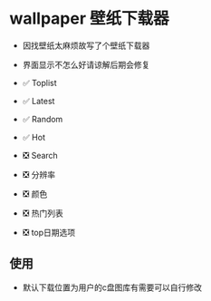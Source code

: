 # wallpaper 壁纸下载器

- 因找壁纸太麻烦故写了个壁纸下载器

- 界面显示不怎么好请谅解后期会修复

- ✅ Toplist
- ✅ Latest
- ✅ Random
- ✅ Hot
- ❎ Search

- ❎ 分辨率
- ❎ 颜色
- ❎ 热门列表
- ❎ top日期选项

## 使用

- 默认下载位置为用户的c盘图库有需要可以自行修改